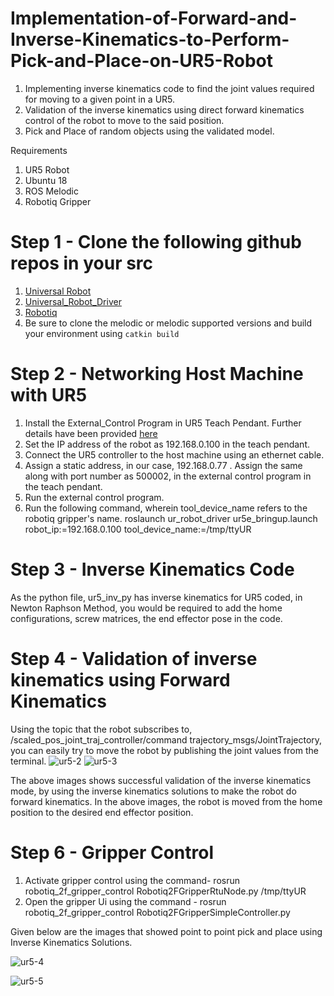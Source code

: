 # Implementation-of-Forward-and-Inverse-Kinematics-to-Perform-Pick-and-Place-on-UR5-Robot
1. Implementing inverse kinematics code to find the joint values required for moving to a given point in a UR5. 
2. Validation of the inverse kinematics using direct forward kinematics control of the robot to move to the said position. 
3. Pick and Place of random objects using the validated model.


Requirements 
1. UR5 Robot
2. Ubuntu 18
3. ROS Melodic
4. Robotiq Gripper

# Step 1 - Clone the following github repos in your src 
1. [Universal Robot](https://github.com/ros-industrial/universal_robot)
2. [Universal_Robot_Driver](https://github.com/UniversalRobots/Universal_Robots_ROS_Driver)
3. [Robotiq](https://github.com/ros-industrial/robotiq)
4. Be sure to clone the melodic or melodic supported versions and build your environment using `catkin build`


# Step 2 - Networking Host Machine with UR5

1. Install the External_Control Program in UR5 Teach Pendant. Further details have been provided [here](https://github.com/UniversalRobots/Universal_Robots_ROS_Driver/blob/master/ur_robot_driver/doc/install_urcap_e_series.md)
2. Set the IP address of the robot as 192.168.0.100 in the teach pendant. 
3. Connect the UR5 controller to the host machine using an ethernet cable. 
4. Assign a static address, in our case, 192.168.0.77 . Assign the same along with port number as 500002, in the external control program in the teach pendant.
5. Run the external control program.
6. Run the following command, wherein tool_device_name refers to the robotiq gripper's name.  roslaunch ur_robot_driver ur5e_bringup.launch robot_ip:=192.168.0.100 tool_device_name:=/tmp/ttyUR


# Step 3 - Inverse Kinematics Code
As the python file, ur5_inv_py has inverse kinematics for UR5 coded, in Newton Raphson Method, you would be required to add the home configurations, screw matrices, the end effector pose in the code. 

# Step 4 - Validation of inverse kinematics using Forward Kinematics
Using the topic that the robot subscribes to, /scaled_pos_joint_traj_controller/command trajectory_msgs/JointTrajectory, you can easily try to move the robot by publishing the joint values from the terminal. 
![ur5-2](https://user-images.githubusercontent.com/80807952/209034591-e896753a-8c30-4137-a2d5-a13aa5262a1a.png)
![ur5-3](https://user-images.githubusercontent.com/80807952/209034611-fc84a27e-628d-4c66-aa90-5433713a2dd7.png)

The above images shows successful validation of the inverse kinematics mode, by using the inverse kinematics solutions to make the robot do forward kinematics. In the above images, the robot is moved from the home position to the desired end effector position.

# Step 6 - Gripper Control

1. Activate gripper control using the command- rosrun robotiq_2f_gripper_control Robotiq2FGripperRtuNode.py /tmp/ttyUR
2. Open the gripper Ui using the command - rosrun robotiq_2f_gripper_control Robotiq2FGripperSimpleController.py

Given below are the images that showed point to point pick and place using Inverse Kinematics Solutions. 

![ur5-4](https://user-images.githubusercontent.com/80807952/209035131-6105c0c5-853b-4862-b86e-b5e2545ce733.png)

![ur5-5](https://user-images.githubusercontent.com/80807952/209035140-7d8f70e7-5f49-4cfa-9efb-974566733da6.png)
